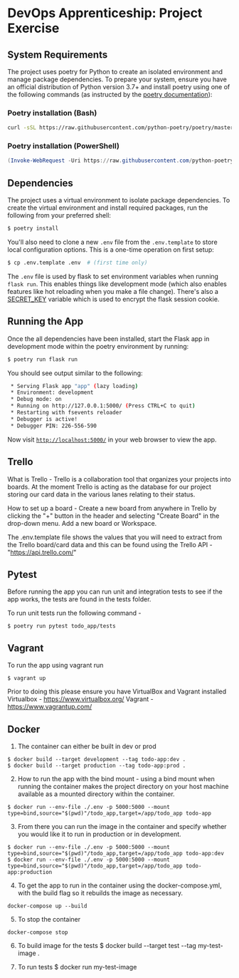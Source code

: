 # DevOps Apprenticeship: Project Exercise

## System Requirements

The project uses poetry for Python to create an isolated environment and manage package dependencies. To prepare your system, ensure you have an official distribution of Python version 3.7+ and install poetry using one of the following commands (as instructed by the [poetry documentation](https://python-poetry.org/docs/#system-requirements)):

### Poetry installation (Bash)

```bash
curl -sSL https://raw.githubusercontent.com/python-poetry/poetry/master/get-poetry.py | python
```

### Poetry installation (PowerShell)

```powershell
(Invoke-WebRequest -Uri https://raw.githubusercontent.com/python-poetry/poetry/master/get-poetry.py -UseBasicParsing).Content | python
```

## Dependencies

The project uses a virtual environment to isolate package dependencies. To create the virtual environment and install required packages, run the following from your preferred shell:

```bash
$ poetry install
```

You'll also need to clone a new `.env` file from the `.env.template` to store local configuration options. This is a one-time operation on first setup:

```bash
$ cp .env.template .env  # (first time only)
```

The `.env` file is used by flask to set environment variables when running `flask run`. This enables things like development mode (which also enables features like hot reloading when you make a file change). There's also a [SECRET_KEY](https://flask.palletsprojects.com/en/1.1.x/config/#SECRET_KEY) variable which is used to encrypt the flask session cookie.

## Running the App

Once the all dependencies have been installed, start the Flask app in development mode within the poetry environment by running:
```bash
$ poetry run flask run
```

You should see output similar to the following:
```bash
 * Serving Flask app "app" (lazy loading)
 * Environment: development
 * Debug mode: on
 * Running on http://127.0.0.1:5000/ (Press CTRL+C to quit)
 * Restarting with fsevents reloader
 * Debugger is active!
 * Debugger PIN: 226-556-590
```
Now visit [`http://localhost:5000/`](http://localhost:5000/) in your web browser to view the app.

## Trello 

What is Trello - Trello is a collaboration tool that organizes your projects into boards. At the moment Trello is acting as the database for our project storing our card data in the various lanes relating to their status. 

How to set up a board - Create a new board from anywhere in Trello by clicking the "+" button in the header and selecting "Create Board" in the drop-down menu. Add a new board or Workspace.

The .env.template file shows the values that you will need to extract from the Trello board/card data and this can be found using the Trello API - "https://api.trello.com/"


## Pytest 

Before running the app you can run unit and integration tests to see if the app works, the tests are found in the tests folder. 

To run unit tests run the following command - 
```
$ poetry run pytest todo_app/tests
```

## Vagrant 

To run the app using vagrant run 
```
$ vagrant up 
```
 
Prior to doing this please ensure you have VirtualBox and Vagrant installed 
Virtualbox - https://www.virtualbox.org/
Vagrant - https://www.vagrantup.com/


## Docker 

1. The container can either be built in dev or prod 
```
$ docker build --target development --tag todo-app:dev .
$ docker build --target production --tag todo-app:prod .
```

2. How to run the app with the bind mount - using a bind mount when running the container makes the project directory on your host machine available as a mounted directory within the container.
```
$ docker run --env-file ./.env -p 5000:5000 --mount type=bind,source="$(pwd)"/todo_app,target=/app/todo_app todo-app
```

3. From there you can run the image in the container and specify whether you would like it to run in production or in development.
```
$ docker run --env-file ./.env -p 5000:5000 --mount type=bind,source="$(pwd)"/todo_app,target=/app/todo_app todo-app:dev
$ docker run --env-file ./.env -p 5000:5000 --mount type=bind,source="$(pwd)"/todo_app,target=/app/todo_app todo-app:production
```

4. To get the app to run in the container using the docker-compose.yml, with the build flag so it rebuilds the image as necessary.
```
docker-compose up --build
```

5. To stop the container  
```
docker-compose stop
```
6. To build image for the tests 
$ docker build --target test --tag my-test-image .

6. To run tests 
$ docker run my-test-image 